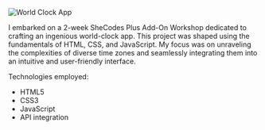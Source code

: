 ![World Clock App](https://github.com/Ditke-ZH/world-clock/assets/108539873/5ca2417d-a922-45c1-811c-d6e642f895c7)


I embarked on a 2-week SheCodes Plus Add-On Workshop dedicated to crafting an ingenious world-clock app. 
This project was shaped using the fundamentals of HTML, CSS, and JavaScript. 
My focus was on unraveling the complexities of diverse time zones and seamlessly integrating them into an intuitive and user-friendly interface.

Technologies employed:
- HTML5
- CSS3
- JavaScript
- API integration
